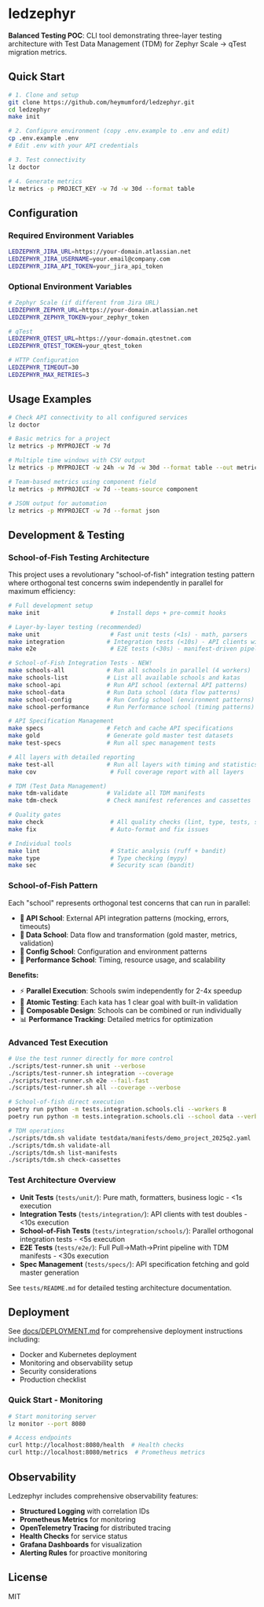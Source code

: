 # ledzephyr

**Balanced Testing POC**: CLI tool demonstrating three-layer testing architecture with Test Data Management (TDM) for Zephyr Scale → qTest migration metrics.

## Quick Start

```bash
# 1. Clone and setup
git clone https://github.com/heymumford/ledzephyr.git
cd ledzephyr
make init

# 2. Configure environment (copy .env.example to .env and edit)
cp .env.example .env
# Edit .env with your API credentials

# 3. Test connectivity
lz doctor

# 4. Generate metrics
lz metrics -p PROJECT_KEY -w 7d -w 30d --format table
```

## Configuration

### Required Environment Variables
```bash
LEDZEPHYR_JIRA_URL=https://your-domain.atlassian.net
LEDZEPHYR_JIRA_USERNAME=your.email@company.com
LEDZEPHYR_JIRA_API_TOKEN=your_jira_api_token
```

### Optional Environment Variables
```bash
# Zephyr Scale (if different from Jira URL)
LEDZEPHYR_ZEPHYR_URL=https://your-domain.atlassian.net
LEDZEPHYR_ZEPHYR_TOKEN=your_zephyr_token

# qTest
LEDZEPHYR_QTEST_URL=https://your-domain.qtestnet.com
LEDZEPHYR_QTEST_TOKEN=your_qtest_token

# HTTP Configuration
LEDZEPHYR_TIMEOUT=30
LEDZEPHYR_MAX_RETRIES=3
```

## Usage Examples

```bash
# Check API connectivity to all configured services
lz doctor

# Basic metrics for a project
lz metrics -p MYPROJECT -w 7d

# Multiple time windows with CSV output
lz metrics -p MYPROJECT -w 24h -w 7d -w 30d --format table --out metrics.csv

# Team-based metrics using component field
lz metrics -p MYPROJECT -w 7d --teams-source component

# JSON output for automation
lz metrics -p MYPROJECT -w 7d --format json
```

## Development & Testing

### School-of-Fish Testing Architecture

This project uses a revolutionary "school-of-fish" integration testing pattern where orthogonal test concerns swim independently in parallel for maximum efficiency:

```bash
# Full development setup
make init                    # Install deps + pre-commit hooks

# Layer-by-layer testing (recommended)
make unit                    # Fast unit tests (<1s) - math, parsers
make integration            # Integration tests (<10s) - API clients with doubles
make e2e                     # E2E tests (<30s) - manifest-driven pipeline

# School-of-Fish Integration Tests - NEW!
make schools-all            # Run all schools in parallel (4 workers)
make schools-list           # List all available schools and katas
make school-api             # Run API school (external API patterns)
make school-data            # Run Data school (data flow patterns)
make school-config          # Run Config school (environment patterns)
make school-performance     # Run Performance school (timing patterns)

# API Specification Management
make specs                  # Fetch and cache API specifications
make gold                   # Generate gold master test datasets
make test-specs             # Run all spec management tests

# All layers with detailed reporting
make test-all               # Run all layers with timing and statistics
make cov                     # Full coverage report with all layers

# TDM (Test Data Management)
make tdm-validate           # Validate all TDM manifests
make tdm-check              # Check manifest references and cassettes

# Quality gates
make check                   # All quality checks (lint, type, tests, security, TDM)
make fix                     # Auto-format and fix issues

# Individual tools
make lint                    # Static analysis (ruff + bandit)
make type                    # Type checking (mypy)
make sec                     # Security scan (bandit)
```

### School-of-Fish Pattern

Each "school" represents orthogonal test concerns that can run in parallel:

- **🏫 API School**: External API integration patterns (mocking, errors, timeouts)
- **🏫 Data School**: Data flow and transformation (gold master, metrics, validation)
- **🏫 Config School**: Configuration and environment patterns
- **🏫 Performance School**: Timing, resource usage, and scalability

**Benefits:**
- ⚡ **Parallel Execution**: Schools swim independently for 2-4x speedup
- 🎯 **Atomic Testing**: Each kata has 1 clear goal with built-in validation
- 🔄 **Composable Design**: Schools can be combined or run individually
- 📊 **Performance Tracking**: Detailed metrics for optimization

### Advanced Test Execution

```bash
# Use the test runner directly for more control
./scripts/test-runner.sh unit --verbose
./scripts/test-runner.sh integration --coverage
./scripts/test-runner.sh e2e --fail-fast
./scripts/test-runner.sh all --coverage --verbose

# School-of-fish direct execution
poetry run python -m tests.integration.schools.cli --workers 8
poetry run python -m tests.integration.schools.cli --school data --verbose

# TDM operations
./scripts/tdm.sh validate testdata/manifests/demo_project_2025q2.yaml
./scripts/tdm.sh validate-all
./scripts/tdm.sh list-manifests
./scripts/tdm.sh check-cassettes
```

### Test Architecture Overview

- **Unit Tests** (`tests/unit/`): Pure math, formatters, business logic - <1s execution
- **Integration Tests** (`tests/integration/`): API clients with test doubles - <10s execution
- **School-of-Fish Tests** (`tests/integration/schools/`): Parallel orthogonal integration tests - <5s execution
- **E2E Tests** (`tests/e2e/`): Full Pull→Math→Print pipeline with TDM manifests - <30s execution
- **Spec Management** (`tests/specs/`): API specification fetching and gold master generation

See `tests/README.md` for detailed testing architecture documentation.

## Deployment

See [docs/DEPLOYMENT.md](docs/DEPLOYMENT.md) for comprehensive deployment instructions including:
- Docker and Kubernetes deployment
- Monitoring and observability setup
- Security considerations
- Production checklist

### Quick Start - Monitoring

```bash
# Start monitoring server
lz monitor --port 8080

# Access endpoints
curl http://localhost:8080/health  # Health checks
curl http://localhost:8080/metrics  # Prometheus metrics
```

## Observability

Ledzephyr includes comprehensive observability features:

- **Structured Logging** with correlation IDs
- **Prometheus Metrics** for monitoring
- **OpenTelemetry Tracing** for distributed tracing
- **Health Checks** for service status
- **Grafana Dashboards** for visualization
- **Alerting Rules** for proactive monitoring

## License

MIT